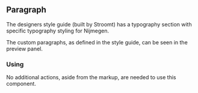 ## Paragraph

The designers style guide (built by Stroomt) has a typography section with specific typography styling for Nijmegen.

The custom paragraphs, as defined in the style guide, can be seen in the preview panel.

### Using

No additional actions, aside from the markup, are needed to use this component.
